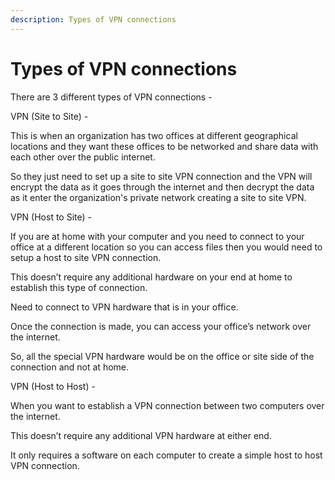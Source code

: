 ```yaml
---
description: Types of VPN connections
---
```


# Types of VPN connections

There are 3 different types of VPN connections -

VPN \(Site to Site\) -

This is when an organization has two offices at different geographical locations and they want these offices to be networked and share data with each other over the public internet.

So they just need to set up a site to site VPN connection and the VPN will encrypt the data as it goes through the internet and then decrypt the data as it enter the organization's private network creating a site to site VPN.

VPN \(Host to Site\) -

If you are at home with your computer and you need to connect to your office at a different location so you can access files then you would need to setup a host to site VPN connection.

This doesn’t require any additional hardware on your end at home to establish this type of connection.

Need to connect to VPN hardware that is in your office.

Once the connection is made, you can access your office’s network over the internet.

So, all the special VPN hardware would be on the office or site side of the connection and not at home.

VPN \(Host to Host\) -

When you want to establish a VPN connection between two computers over the internet.

This doesn’t require any additional VPN hardware at either end.

It only requires a software on each computer to create a simple host to host VPN connection.

